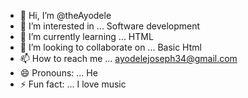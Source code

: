 - 👋 Hi, I’m @theAyodele
- 👀 I’m interested in ... Software development 
- 🌱 I’m currently learning ... HTML
- 💞️ I’m looking to collaborate on ... Basic Html
- 📫 How to reach me ... ayodelejoseph34@gmail.com 
- 😄 Pronouns: ... He
- ⚡ Fun fact: ... I love music 

<!---
theAyodele/theAyodele is a ✨ special ✨ repository because its `README.md` (this file) appears on your GitHub profile.
You can click the Preview link to take a look at your changes.
--->

